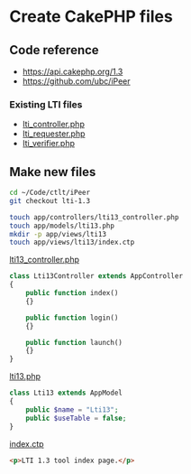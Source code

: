 # Create CakePHP files

## Code reference

- <https://api.cakephp.org/1.3>
- <https://github.com/ubc/iPeer>

### Existing LTI files

- [lti_controller.php](app/controllers/lti_controller.php)
- [lti_requester.php](app/controllers/components/lti_requester.php)
- [lti_verifier.php](app/controllers/components/lti_verifier.php)

## Make new files

```bash
cd ~/Code/ctlt/iPeer
git checkout lti-1.3

touch app/controllers/lti13_controller.php
touch app/models/lti13.php
mkdir -p app/views/lti13
touch app/views/lti13/index.ctp
```

[lti13_controller.php](app/controllers/lti13_controller.php)

```php
class Lti13Controller extends AppController
{
    public function index()
    {}

    public function login()
    {}

    public function launch()
    {}
}
```

[lti13.php](app/models/lti13.php)

```php
class Lti13 extends AppModel
{
    public $name = "Lti13";
    public $useTable = false;
}
```

[index.ctp](app/views/lti13/index.ctp)

```html
<p>LTI 1.3 tool index page.</p>
```

